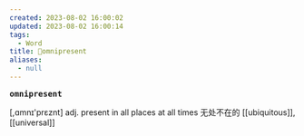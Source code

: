 ```yaml
---
created: 2023-08-02 16:00:02
updated: 2023-08-02 16:00:14
tags:
  - Word
title: 📖omnipresent
aliases:
  - null
---
```


<pre><strong>omnipresent</strong></pre>
[,ɑmnɪ'prɛznt]
adj. present in all places at all times ⽆处不在的
[[ubiquitous]], [[universal]]
